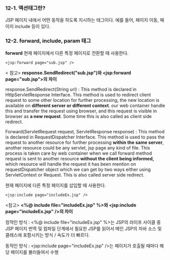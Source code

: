 ### 12-1. 액션태그란?
JSP 페이지 내에서 어떤 동작을 하도록 지시하는 태그이다. 예를 들어, 페이지 이동, 페이지 include 등이 있다.

### 12-2. forward, include, param 태그

**forward**
현재 페이지에서 다른 특정 페이지로 전환할 때 사용한다.

    <jsp:forward page="sub.jsp" />

< 참고>
**response.SendRedirect("sub.jsp")와 <jsp:forward page="sub.jsp">의 차이**

response.SendRedirect(String url)
: This method is declared in HttpServletResponse Interface. 
This method is used to redirect client request to some other location for further processing, the new location is available on **different server or different context**. our web container handle this and transfer the request using browser, and this request is visible in browser as **a new request**. Some time this is also called as client side redirect.  

Forward(ServletRequest request, ServletResponse response)
: This method is declared in  RequestDispatcher Interface.
This method is used to pass the request to another resource for further processing **within the same server**, another resource could be any servlet, jsp page any kind of file. This process is taken care by web container when we call forward method request is sent to another resource **without the client being informed,** which resource will handle the request it has been mention on requestDispatcher object which we can get by two ways either using ServletContext or Request. This is also called server side redirect.

현재  페이지에 다른 특정 페이지를 삽입할 때 사용한다.

    <jsp:include page="includeEx.jsp" />

<참고>
**<%@ include file="includeEx.jsp" %>와 <jsp:include page="includeEx.jsp" />의 차이**

정적인 방식 : <%@ include file="includeEx.jsp" %>는 JSP의 라이프 사이클 중 JSP 페이지 번역 및 컴파일 단계에서 필요한 JSP를 읽어서 메인 JSP의 자바 소스 및 클래스에 포함시키는 방식 / 속도가 더 빠르다.

동적인 방식 : <jsp:include page="includeEx.jsp" />는 페이지가 호출될 때마다 해당 페이지를 불러들여서 수행

<!--stackedit_data:
eyJoaXN0b3J5IjpbMjYyNjcyMzAwLC0xMDY3MDA2OTUxXX0=
-->